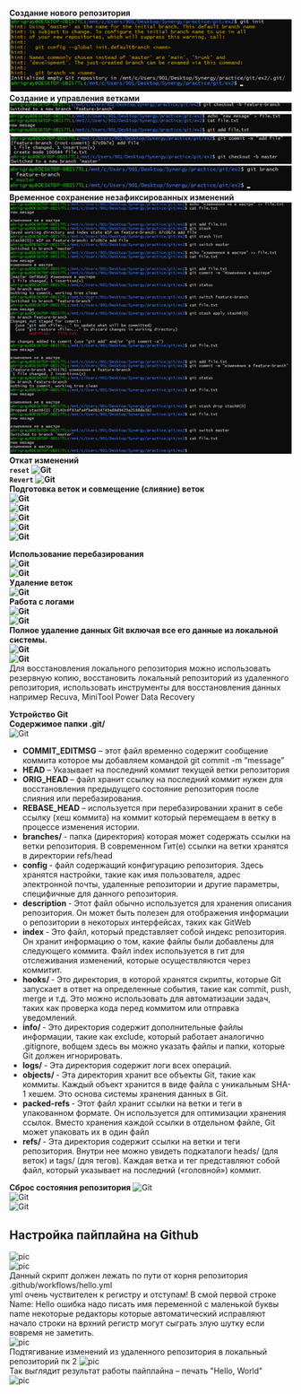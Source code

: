 <b>Создание нового репозитория<br>
![Git](pic/pic1.png "Рис. 1")
Создание и управления ветками<br>
![Git](pic/pic2.png "Рис. 2")
![Git](pic/pic3.png "Рис. 3")
![Git](pic/pic4.png "Рис. 4")
![Git](pic/pic5.png "Рис. 5")<br>
Временное сохранение незафиксированных изменений <br>
![Git](pic/pic6.png "Рис. 6")<br>
Откат изменений<br>
```reset```
![Git](pic/pic7.png "Рис. 7 reset")<br>
```Revert```
![Git](pic/pic8.png "Рис. 8 Revert")<br>
Подготовка веток и совмещение (слияние) веток<br>
![Git](pic/pic9.png "Рис. 9")<br>
![Git](pic/pic11.png "Рис. 11")<br>
![Git](pic/pic12.png "Рис. 12")<br>
![Git](pic/pic13.png "Рис. 13")<br>
![Git](pic/pic14.png "Рис. 14")<br>

Использование перебазирования<br>
![Git](pic/pic15.png "Рис. 15")<br>
![Git](pic/pic16.png "Рис. 16")<br>
Удаление веток<br>
![Git](pic/pic17.png "Рис. 17")<br>
Работа с логами<br>
![Git](pic/pic18.png "Рис. 18")<br>
![Git](pic/pic19.png "Рис. 19")<br>
Полное удаление данных Git включая все его данные из локальной системы.<br>
![Git](pic/pic20.png "Рис. 20")<br>
![Git](pic/pic25.png)<br></b>
Для восстановления локального репозитория можно использовать резервную копию, восстановить локальный репозиторий из удаленного репозитория, использовать инструменты для восстановления данных например Recuva, MiniTool Power Data Recovery<br>

<b>Устройство Git<br>
Содержимое папки .git/<br></b>
![Git](pic/pic21.png "Рис. 21")<br>
* <b>COMMIT_EDITMSG</b> – этот файл временно содержит сообщение коммита которое мы добавляем командой git commit -m “message”<br>
* <b>HEAD</b> – Указывает на последний коммит текущей ветки репозитория 
* <b>ORIG_HEAD</b> – файл хранит ссылку на последний коммит нужен для восстановления предыдущего состояние репозитория после слияния или перебазирования.
* <b>REBASE_HEAD</b> – используется при перебазировании хранит в себе ссылку (хеш коммита) на коммит который перемещаем в ветку в процессе изменения истории.
* <b>branches/ </b> - папка (директория) которая может содержать ссылки на ветки репозитория. В современном Гит(е) ссылки на ветки хранятся в директории refs/head
* <b>config </b> - файл содержащий конфигурацию  репозитория. Здесь хранятся настройки, такие как имя пользователя, адрес электронной почты, удаленные репозитории и другие параметры, специфичные для данного репозитория.
* <b> description </b> - Этот файл обычно используется для хранения описания репозитория. Он может быть полезен для отображения информации о репозитории в некоторых интерфейсах, таких как GitWeb
* <b> index </b> - Это файл, который представляет собой индекс репозитория. Он хранит информацию о том, какие файлы были добавлены для следующего коммита. Файл index используется в гит для отслеживания изменений, которые осуществляются через коммитит.
* <b> hooks/ </b> - Это директория, в которой хранятся скрипты, которые Git запускает в ответ на определенные события, такие как commit, push, merge и т.д. Это можно использовать для автоматизации задач, таких как проверка кода перед коммитом или отправка уведомлений.
* <b> info/ </b> - Это директория содержит дополнительные файлы информации, такие как exclude, который работает аналогично .gitignore, вобщем здесь вы можно указать файлы и папки, которые Git должен игнорировать.
* <b> logs/ </b> - Эта директория содержит логи всех операций.
* <b> objects/ </b> - Эта директория хранит все объекты Git, такие как коммиты. Каждый объект хранится в виде файла с уникальным SHA-1 хешем. Это основа системы хранения данных в Git.
* <b> packed-refs </b> - Этот файл хранит ссылки на ветки и теги в упакованном формате. Он используется для оптимизации хранения ссылок. Вместо хранения каждой ссылки в отдельном файле, Git может упаковать их в один файл
* <b> refs/ </b> - Эта директория содержит ссылки на ветки и теги репозитория. Внутри нее можно увидеть подкаталоги heads/ (для веток) и tags/ (для тегов). Каждая ветка и тег представляют собой файл, который указывает на последний («головной») коммит.

<b>Сброс состояния репозитория</b>
![Git](pic/pic22.png "Рис. 22")<br>
![Git](pic/pic23.png "Рис. 23")<br>
![Git](pic/pic24.png "Рис. 24")<br>

## Настройка пайплайна на Github

![pic](pic/8.png "")<br>
![pic](pic/9.png "")<br>
Данный скрипт должен лежать по пути от корня репозитория .github/workflows/hello.yml<br>
yml очень чуствителен к регистру и отступам! В смой первой строке Name: Hello ошибка надо писать имя переменной с маленькой буквы name некоторые редакторы которые автоматический исправляют начало строки на врхний регистр могут сыграть злую шутку если вовремя не заметить.<br>
![pic](pic/10.png "")<br>
Подтягивание изменений из удаленного репозитория в локальный репозиторий пк 2
![pic](pic/11.png "")<br>
Так выглядит результат работы пайплайна – печать "Hello, World"<br>
![pic](pic/12.png "")<br>


